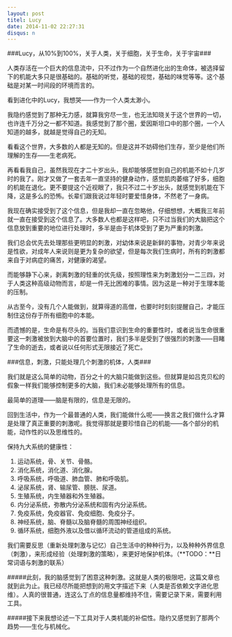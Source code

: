 ```yaml
---
layout: post
titel: Lucy
date: 2014-11-02 22:27:31
disqus: n
---
```


###Lucy，从10%到100%，关于人类，关于细胞，关于生命，关于宇宙###

人类存活在一个巨大的信息流中，只不过作为一个自然进化出的生命体，被选择留下的机能大多只是很基础的。基础的听觉，基础的视觉，基础的味觉等等。这个基础是对某一时间段的环境而言的。

看到进化中的Lucy，我想哭——作为一个人类太渺小。

我隐约感觉到了那种无力感，就算我穷尽一生，也无法知晓关于这个世界的一切，也许连千万分之一都不知道。我感觉到了那个圈，爱因斯坦口中的那个圈，一个人知道的越多，就越是觉得自己的无知。

看看这个世界，大多数的人都是无知的。但是这并不妨碍他们生存，至少是他们所理解的生存——生老病死。

再看看我自己，虽然我现在才二十岁出头，我却能够感觉到自己的机能不如十几岁时的我了。刚才又做了一套去年一直坚持的健身动作，感觉肌肉萎缩了好多，细胞的机能在退化。更不要提这个近视眼了，我只不过二十岁出头，就感觉到机能在下降，这是多么的恐怖。长辈们跟我说过年轻时要爱惜身体，不然老了一身病。

我现在确实接受到了这个信息，但是我却一直在忽略他，仔细想想，大概我三年前就一直在接受到这个信息了。大多数人也都是这样吧，只不过当我们的大脑把这个信息放到重要的地位进行处理时，多半是由于机体受到了更为严重的刺激。

我们总会优先去处理那些更明显的刺激，对幼体来说是新鲜的事物，对青少年来说是性欲，对成年人来说则是更为复杂的欲望，但是每次我们生病时，所有的刺激都来自于对病症的痛苦，对健康的渴望。

而能够静下心来，剥离刺激的轻重的优先级，按照理性来为刺激划分一二三四，对于人类这种高级动物而言，却是一件无比困难的事情。因为这是一种对于生理本能的压制。

从古至今，没有几个人能做到，就算得道的高僧，也要时时刻刻提醒自己，才能压制住这份存于所有细胞中的本能。

而遗憾的是，生命是有尽头的。当我们意识到生命的重要性时，或者说当生命很重要这一刺激被放到大脑中的首要位置时，我们多半是受到了很强烈的刺激——目睹了生命的逝去，或者说以任何形式无限接近了死亡。

###信息，刺激，只能处理几个刺激的机体，人类###

我们就是这么简单的动物，百分之十的大脑只能做到这些。但就算是如吕克贝松的假象一样我们能够控制更多的大脑，我们未必能够处理所有的信息。

最简单的道理——脑是有限的，信息是无限的。

回到生活中，作为一个最普通的人类，我们能做什么呢——换言之我们做什么才算是处理了真正重要的刺激呢。我觉得那就是要珍惜自己的机能——各个部分的机能，动作性的以及思维性的。

保持九大系统的健康性：

1. 运动系统，骨、关节、骨骼。
2. 消化系统，消化道、消化腺。
3. 呼吸系统，呼吸道、肺血管、肺和呼吸肌。
4. 泌尿系统，肾、输尿管、膀胱、尿道。
5. 生殖系统，内生殖器和外生殖器。
6. 内分泌系统，弥散内分泌系统和固有内分泌系统。
7. 免疫系统，免疫器官、免疫细胞、免疫分子。
8. 神经系统，脑、脊髓以及脑脊髓的周围神经组织。
9. 循环系统，细胞外液以及借以循环流动的管道组成的系统。

我们需要反思（重新处理刺激与记忆）自己生活中的种种行为，以及种种外界信息（刺激），来形成经验（处理刺激的策略），来更好地保护机体。（**TODO：**日常词语与刺激的联系）

#####此刻，我的脑感觉到了困意这种刺激。这就是人类的极限吧，这篇文章也就到此为止。我已经尽所能把想到的用文字描述下来（人类是否依赖文字进化思维）。人真的很普通，连这么丁点的信息量都维持不住，需要记录下来，需要利用工具。

#####接下来我想论述一下工具对于人类机能的补偿性。隐约又感觉到了那两个趋势——生化与机械化。

